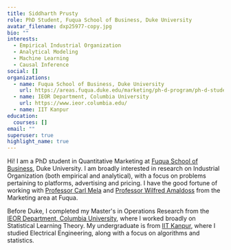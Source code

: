 ```yaml
---
title: Siddharth Prusty
role: PhD Student, Fuqua School of Business, Duke University
avatar_filename: dxp25977-copy.jpg
bio: ""
interests:
  - Empirical Industrial Organization
  - Analytical Modeling
  - Machine Learning
  - Causal Inference
social: []
organizations:
  - name: Fuqua School of Business, Duke University
    url: https://areas.fuqua.duke.edu/marketing/ph-d-program/ph-d-students/
  - name: IEOR Department, Columbia University
    url: https://www.ieor.columbia.edu/
  - name: IIT Kanpur
education:
  courses: []
email: ""
superuser: true
highlight_name: true
---
```

Hi! I am a PhD student in Quantitative Marketing at [Fuqua School of Business](https://www.fuqua.duke.edu/), Duke University. I am broadly interested in research on Industrial Organization (both empirical and analytical), with a focus on problems pertaining to platforms, advertising and pricing. I have the good fortune of working with [Professor Carl Mela](https://www.fuqua.duke.edu/faculty/carl-mela) and [Professor Wilfred Amaldoss](https://www.fuqua.duke.edu/faculty/wilfred-amaldoss) from the Marketing area at Fuqua.

Before Duke, I completed my Master's in Operations Research from the [IEOR Department, Columbia University](https://www.ieor.columbia.edu/), where I worked broadly on Statistical Learning Theory. My undergraduate is from [IIT Kanpur](https://www.iitk.ac.in/), where I studied Electrical Engineering, along with a focus on algorithms and statistics.